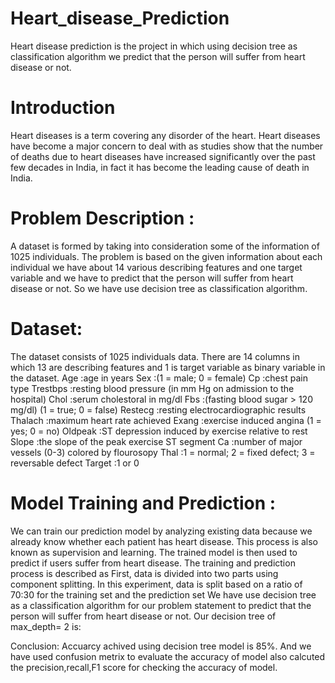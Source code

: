 # Heart_disease_Prediction
Heart disease prediction is the project in which using decision tree as classification algorithm we predict that the person will suffer from heart disease or not.
# Introduction
Heart diseases is a term covering any disorder of the heart. Heart diseases have become a major concern to deal with as studies show that the number of deaths due to heart diseases have increased significantly over the past few decades in India, in fact it has become the leading cause of death in India.
# Problem Description :
A dataset is formed by taking into consideration some of the information of 1025 individuals. The problem is  based on the given information about each individual we have about 14 various describing  features and one target variable  and we have to predict that the person will suffer from heart disease or not. So we have use decision tree as classification algorithm.
# Dataset:
The dataset consists of 1025 individuals data. There are 14 columns in which 13 are describing features and 1 is target variable as binary variable  in  the dataset.
Age		:age in years
Sex		:(1 = male; 0 = female)
Cp		:chest pain type
Trestbps	:resting blood pressure (in mm Hg on admission to the hospital)
Chol		:serum cholestoral in mg/dl
Fbs		:(fasting blood sugar > 120 mg/dl) (1 = true; 0 = false)
Restecg	:resting electrocardiographic results
Thalach	:maximum heart rate achieved
Exang	:exercise induced angina (1 = yes; 0 = no)
Oldpeak	:ST depression induced by exercise relative to rest
Slope	:the slope of the peak exercise ST segment
Ca		:number of major vessels (0-3) colored by flourosopy
Thal		:1 = normal; 2 = fixed defect; 3 = reversable defect
Target	:1 or 0

# Model Training and Prediction :
We can train our prediction model by analyzing existing data because we already know whether each patient has heart disease. This process is also known as supervision and learning. The trained model is then used to predict if users suffer from heart disease. The training and prediction process is described as  First, data is divided into two parts using component splitting. In this experiment, data is split based on a ratio of 70:30 for the training set and the prediction set
We have use decision tree as a classification algorithm for our problem statement to predict that the person will suffer from heart disease or not.
Our decision tree of max_depth= 2 is:

	 


Conclusion:
Accuarcy achived using decision tree model is 85%. And we have used confusion metrix to evaluate the accuracy of model also calcuted the precision,recall,F1 score for checking the accuracy of model.



